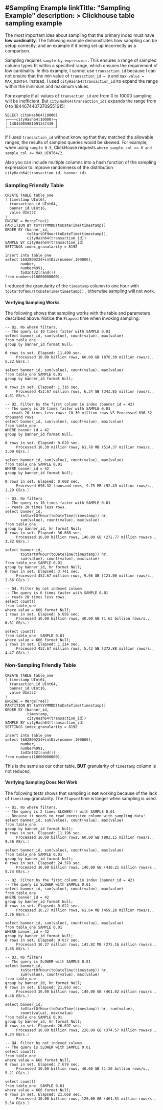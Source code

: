 #Sampling Example
linkTitle: "Sampling Example"
description: >
    Clickhouse table sampling example
---
The most important idea about sampling that the primary index must have **low cardinality**. The following example demonstrates how sampling can be setup correctly, and an example if it being set up incorrectly as a comparison.

Sampling requires `sample by expression` .  This ensures a range of sampled column types fit within a specified range, which ensures the requirement of low cardinality. In this example, I cannot use `transaction_id` because I can not ensure that the min value of `transaction_id = 0` and `max value = MAX_UINT64`. Instead, I used `cityHash64(transaction_id)`to expand the range within the minimum and maximum values.

For example if all values of `transaction_id` are from 0 to 10000 sampling will be inefficient.  But `cityHash64(transaction_id)` expands the range from 0 to 18446744073709551615:

```
SELECT cityHash64(10000)
┌────cityHash64(10000)─┐
│ 14845905981091347439 │
└──────────────────────┘
```

If I used `transaction_id` without knowing that they matched the allowable ranges, the results of sampled queries would be skewed. For example, when using `sample 0.5`, ClickHouse  requests `where sample_col >= 0 and sample_col <= MAX_UINT64/2`.

Also you can include multiple columns into a hash function of the sampling expression to improve randomness of the distribution `cityHash64(transaction_id, banner_id)`.

### Sampling Friendly Table

```
CREATE TABLE table_one
( timestamp UInt64,
  transaction_id UInt64,
  banner_id UInt16,
  value UInt32
)
ENGINE = MergeTree()
PARTITION BY toYYYYMMDD(toDateTime(timestamp))
ORDER BY (banner_id,
          toStartOfHour(toDateTime(timestamp)),
          cityHash64(transaction_id))
SAMPLE BY cityHash64(transaction_id)
SETTINGS index_granularity = 8192

insert into table_one
select 1602809234+intDiv(number,100000),
       number,
       number%991,
       toUInt32(rand())
from numbers(10000000000);
```

I reduced the granularity of the `timestamp` column to one hour with `toStartOfHour(toDateTime(timestamp))` , otherwise sampling will not work.

#### Verifying Sampling Works

The following shows that sampling works with the table and parameters described above.  Notice the `Elapsed` time when invoking sampling:

```
-- Q1. No where filters.
-- The query is 10 times faster with SAMPLE 0.01
select banner_id, sum(value), count(value), max(value)
from table_one
group by banner_id format Null;

0 rows in set. Elapsed: 11.490 sec.
     Processed 10.00 billion rows, 60.00 GB (870.30 million rows/s., 5.22 GB/s.)

select banner_id, sum(value), count(value), max(value)
from table_one SAMPLE 0.01
group by banner_id format Null;

0 rows in set. Elapsed: 1.316 sec.
     Processed 452.67 million rows, 6.34 GB (343.85 million rows/s., 4.81 GB/s.)

-- Q2. Filter by the first column in index (banner_id = 42)
-- The query is 20 times faster with SAMPLE 0.01
-- reads 20 times less rows: 10.30 million rows VS Processed 696.32 thousand rows
select banner_id, sum(value), count(value), max(value)
from table_one
WHERE banner_id = 42
group by banner_id format Null;

0 rows in set. Elapsed: 0.020 sec.
     Processed 10.30 million rows, 61.78 MB (514.37 million rows/s., 3.09 GB/s.)

select banner_id, sum(value), count(value), max(value)
from table_one SAMPLE 0.01
WHERE banner_id = 42
group by banner_id format Null;

0 rows in set. Elapsed: 0.008 sec.
     Processed 696.32 thousand rows, 9.75 MB (92.49 million rows/s., 1.29 GB/s.)

-- Q3. No filters
-- The query is 10 times faster with SAMPLE 0.01
-- reads 20 times less rows.
select banner_id,
       toStartOfHour(toDateTime(timestamp)) hr,
       sum(value), count(value), max(value)
from table_one
group by banner_id, hr format Null;
0 rows in set. Elapsed: 36.660 sec.
     Processed 10.00 billion rows, 140.00 GB (272.77 million rows/s., 3.82 GB/s.)

select banner_id,
       toStartOfHour(toDateTime(timestamp)) hr,
       sum(value), count(value), max(value)
from table_one SAMPLE 0.01
group by banner_id, hr format Null;
0 rows in set. Elapsed: 3.741 sec.
     Processed 452.67 million rows, 9.96 GB (121.00 million rows/s., 2.66 GB/s.)

-- Q4. Filter by not indexed column
-- The query is 6 times faster with SAMPLE 0.01
-- reads 20 times less rows.
select count()
from table_one
where value = 666 format Null;
1 rows in set. Elapsed: 6.056 sec.
     Processed 10.00 billion rows, 40.00 GB (1.65 billion rows/s., 6.61 GB/s.)

select count()
from table_one  SAMPLE 0.01
where value = 666 format Null;
1 rows in set. Elapsed: 1.214 sec.
     Processed 452.67 million rows, 5.43 GB (372.88 million rows/s., 4.47 GB/s.)

```

### Non-Sampling Friendly Table

```
CREATE TABLE table_one
( timestamp UInt64,
  transaction_id UInt64,
  banner_id UInt16,
  value UInt32
)
ENGINE = MergeTree()
PARTITION BY toYYYYMMDD(toDateTime(timestamp))
ORDER BY (banner_id,
          timestamp,
          cityHash64(transaction_id))
SAMPLE BY cityHash64(transaction_id)
SETTINGS index_granularity = 8192

insert into table_one
select 1602809234+intDiv(number,100000),
       number,
       number%991,
       toUInt32(rand())
from numbers(10000000000);
```

This is the same as our other table, **BUT** granularity of `timestamp` column is not reduced.

#### Verifying Sampling Does Not Work

The following tests shows that sampling is **not** working because of the lack of `timestamp` granularity.  The `Elapsed` time is longer when sampling is used.

```
-- Q1. No where filters.
-- The query is 2 times SLOWER!!! with SAMPLE 0.01
-- Because it needs to read excessive column with sampling data!
select banner_id, sum(value), count(value), max(value)
from table_one
group by banner_id format Null;
0 rows in set. Elapsed: 11.196 sec.
     Processed 10.00 billion rows, 60.00 GB (893.15 million rows/s., 5.36 GB/s.)

select banner_id, sum(value), count(value), max(value)
from table_one SAMPLE 0.01
group by banner_id format Null;
0 rows in set. Elapsed: 24.378 sec.
     Processed 10.00 billion rows, 140.00 GB (410.21 million rows/s., 5.74 GB/s.)

-- Q2. Filter by the first column in index (banner_id = 42)
-- The query is SLOWER with SAMPLE 0.01
select banner_id, sum(value), count(value), max(value)
from table_one
WHERE banner_id = 42
group by banner_id format Null;
0 rows in set. Elapsed: 0.022 sec.
     Processed 10.27 million rows, 61.64 MB (459.28 million rows/s., 2.76 GB/s.)

select banner_id, sum(value), count(value), max(value)
from table_one SAMPLE 0.01
WHERE banner_id = 42
group by banner_id format Null;
0 rows in set. Elapsed: 0.037 sec.
     Processed 10.27 million rows, 143.82 MB (275.16 million rows/s., 3.85 GB/s.)

-- Q3. No filters
-- The query is SLOWER with SAMPLE 0.01
select banner_id,
       toStartOfHour(toDateTime(timestamp)) hr,
       sum(value), count(value), max(value)
from table_one
group by banner_id, hr format Null;
0 rows in set. Elapsed: 21.663 sec.
     Processed 10.00 billion rows, 140.00 GB (461.62 million rows/s., 6.46 GB/s.)

select banner_id,
       toStartOfHour(toDateTime(timestamp)) hr, sum(value),
       count(value), max(value)
from table_one SAMPLE 0.01
group by banner_id, hr format Null;
0 rows in set. Elapsed: 26.697 sec.
     Processed 10.00 billion rows, 220.00 GB (374.57 million rows/s., 8.24 GB/s.)

-- Q4. Filter by not indexed column
-- The query is SLOWER with SAMPLE 0.01
select count()
from table_one
where value = 666 format Null;
0 rows in set. Elapsed: 7.679 sec.
     Processed 10.00 billion rows, 40.00 GB (1.30 billion rows/s., 5.21 GB/s.)

select count()
from table_one  SAMPLE 0.01
where value = 666 format Null;
0 rows in set. Elapsed: 21.668 sec.
     Processed 10.00 billion rows, 120.00 GB (461.51 million rows/s., 5.54 GB/s.)

```
